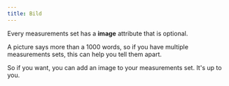 ```yaml
---
title: Bild
---
```


Every measurements set has a **image** attribute that is optional.

A picture says more than a 1000 words, so if you have multiple measurements sets, this can help you tell them apart.

So if you want, you can add an image to your measurements set. It's up to you.

